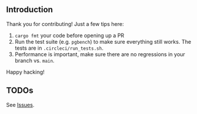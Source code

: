 ## Introduction

Thank you for contributing! Just a few tips here:

1. `cargo fmt` your code before opening up a PR
2. Run the test suite (e.g. `pgbench`) to make sure everything still works. The tests are in `.circleci/run_tests.sh`.
3. Performance is important, make sure there are no regressions in your branch vs. `main`.

Happy hacking!

## TODOs

See [Issues]([url](https://github.com/levkk/pgcat/issues)).
